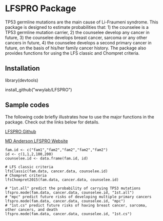 # LFSPRO Package

TP53 germline mutations are the main cause of Li-Fraumeni syndrome. This package is designed to estimate probabilities that:  1) the counselee is a TP53 germline mutation carrier, 2) the counselee develop any cancer in future, 3) the counselee develops breast cancer, sarcoma or any other cancers in future, 4) the counselee develops a second primary cancer in future, on the basis of his/her family cancer history. The package also provides functions for using the LFS classic and Chompret criteria.

## Installation

library(devtools)

install_github("wwylab/LFSPRO")

## Sample codes

The following code briefly illustrates how to use the major functions in the package. Check out the links below for details.

[LFSPRO Github](https://github.com/wwylab/LFSPRO)

[MD Anderson LFSPRO Website](https://bioinformatics.mdanderson.org/public-software/lfspro)

```
fam.id <- c("fam1","fam2","fam2","fam2","fam2")
id <- c(1,1,2,100,200)
counselee.id <- data.frame(fam.id, id)

# LFS classic criteria
lfsClassic(fam.data, cancer.data, counselee.id)
# Chompret criteria
lfsChompret2015(fam.data, cancer.data, counselee.id)

# "1st.all" predict the probability of carrying TP53 mutations
lfspro.mode(fam.data, cancer.data, counselee.id, "1st.all")
# "mpc" predict future risks of developing multiple primary cancers
lfspro.mode(fam.data, cancer.data, counselee.id, "mpc")
# "1st.cs" predict future risks of having breast cancer, sarcoma, other cancers, and death
lfspro.mode(fam.data, cancer.data, counselee.id, "1st.cs")
```


